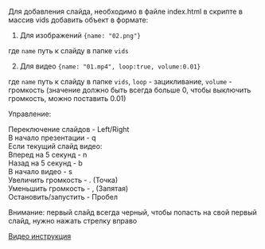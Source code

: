 Для добавления слайда, необходимо в файле index.html в скрипте в массив vids добавить объект в формате:

1. Для изображений <code>{name: "02.png"}</code>

где <code>name</code> путь к слайду в папке <code>vids</code>

2. Для видео <code>{name: "01.mp4", loop:true, volume:0.01}</code>

где <code>name</code> путь к слайду в папке <code>vids</code>, <code>loop</code> - зацикливание, <code>volume</code> - громкость (значение должно быть всегда больше 0, чтобы выключить громкость, можно поставить 0.01)

Управление:

Переключение слайдов - Left/Right<br>
В начало презентации - q<br>
Если текущий слайд видео:<br>
Вперед на 5 секунд - n<br>
Назад на 5 секунд - b<br>
В начало видео - s<br>
Увеличить громкость - . (Точка)<br>
Уменьшить громкость - , (Запятая)<br>
Остановить/запустить - Пробел<br>

Внимание: первый слайд всегда черный, чтобы попасть на свой первый слайд, нужно нажать стрелку вправо<br>

[Видео инструкция](https://youtu.be/JrAuQWnrRNg)

